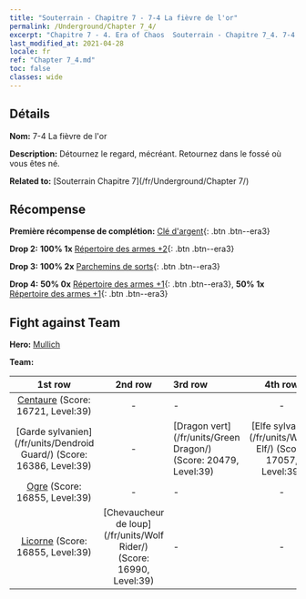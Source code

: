 ```yaml
---
title: "Souterrain - Chapitre 7 - 7-4 La fièvre de l'or"
permalink: /Underground/Chapter 7_4/
excerpt: "Chapitre 7 - 4. Era of Chaos  Souterrain - Chapitre 7_4. 7-4 La fièvre de l'or"
last_modified_at: 2021-04-28
locale: fr
ref: "Chapter 7_4.md"
toc: false
classes: wide
---
```


## Détails

 **Nom:** 7-4 La fièvre de l'or

 **Description:** Détournez le regard, mécréant. Retournez dans le fossé où vous êtes né.

 **Related to:** [Souterrain Chapitre 7](/fr/Underground/Chapter 7/)

## Récompense

 **Première récompense de complétion:** [Clé d'argent](/ItemsFR/con_693/){: .btn .btn--era3}

 **Drop 2:** **100% 1x** [Répertoire des armes +2](/ItemsFR/mat_32/){: .btn .btn--era3}

 **Drop 3:** **100% 2x** [Parchemins de sorts](/ItemsFR/con_694/){: .btn .btn--era3}

 **Drop 4:** **50% 0x** [Répertoire des armes +1](/ItemsFR/mat_25/){: .btn .btn--era3}, **50% 1x** [Répertoire des armes +1](/ItemsFR/mat_25/){: .btn .btn--era3}


## Fight against Team
 **Hero:** [Mullich](/fr/heroes/Mullich/)

 **Team:**


  | 1st row | 2nd row | 3rd row | 4th row |
  |:----:|:----:|:----|:----:|
  | [Centaure](/fr/units/Centaur/) (Score: 16721, Level:39)  | - | - | - |
  | [Garde sylvanien](/fr/units/Dendroid Guard/) (Score: 16386, Level:39)  | - | [Dragon vert](/fr/units/Green Dragon/) (Score: 20479, Level:39)  | [Elfe sylvaine](/fr/units/Wood Elf/) (Score: 17057, Level:39)  |
  | [Ogre](/fr/units/Ogre/) (Score: 16855, Level:39)  | - | - | - |
  | [Licorne](/fr/units/Unicorn/) (Score: 16855, Level:39)  | [Chevaucheur de loup](/fr/units/Wolf Rider/) (Score: 16990, Level:39)  | - | - |


